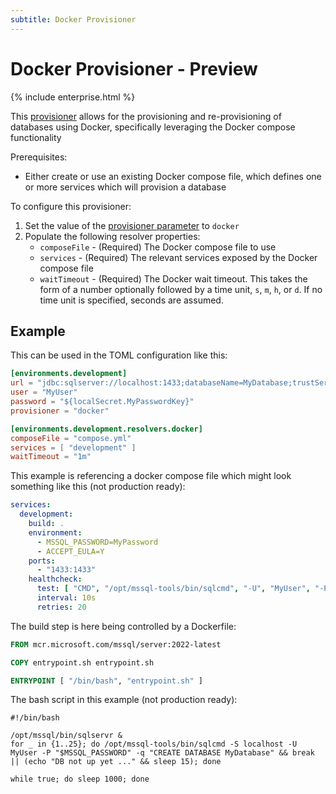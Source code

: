 ```yaml
---
subtitle: Docker Provisioner
---
```

# Docker Provisioner - Preview
{% include enterprise.html %}

This [provisioner](Configuration/Provisioners) allows for the provisioning and re-provisioning of databases using Docker, specifically leveraging the Docker compose functionality

Prerequisites:
* Either create or use an existing Docker compose file, which defines one or more services which will provision a database

To configure this provisioner:
1. Set the value of the [provisioner parameter](Configuration/Parameters/Environments/Provisioner) to `docker`
2. Populate the following resolver properties:
    - `composeFile` - (Required)  The Docker compose file to use
    - `services` - (Required) The relevant services exposed by the Docker compose file 
    - `waitTimeout` - (Required) The Docker wait timeout. This takes the form of a number optionally followed by a time unit, `s`, `m`, `h`, or `d`. If no time unit is specified, seconds are assumed.

## Example
This can be used in the TOML configuration like this:
```toml
[environments.development]
url = "jdbc:sqlserver://localhost:1433;databaseName=MyDatabase;trustServerCertificate=true"
user = "MyUser"
password = "${localSecret.MyPasswordKey}"
provisioner = "docker"

[environments.development.resolvers.docker]
composeFile = "compose.yml"
services = [ "development" ]
waitTimeout = "1m"
```

This example is referencing a docker compose file which might look something like this (not production ready):
```yaml
services:
  development:
    build: .
    environment:
      - MSSQL_PASSWORD=MyPassword
      - ACCEPT_EULA=Y
    ports:
      - "1433:1433"
    healthcheck:
      test: [ "CMD", "/opt/mssql-tools/bin/sqlcmd", "-U", "MyUser", "-P", "MyPassword", "-d", "MyDatabase", "-Q", "SELECT 1"]
      interval: 10s
      retries: 20
```

The build step is here being controlled by a Dockerfile:
```dockerfile
FROM mcr.microsoft.com/mssql/server:2022-latest

COPY entrypoint.sh entrypoint.sh

ENTRYPOINT [ "/bin/bash", "entrypoint.sh" ]
```

The bash script in this example (not production ready):
```shell
#!/bin/bash

/opt/mssql/bin/sqlservr &
for _ in {1..25}; do /opt/mssql-tools/bin/sqlcmd -S localhost -U MyUser -P "$MSSQL_PASSWORD" -q "CREATE DATABASE MyDatabase" && break || (echo "DB not up yet ..." && sleep 15); done

while true; do sleep 1000; done
```
